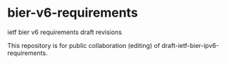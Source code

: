 # bier-v6-requirements
ietf bier v6 requirements draft revisions

This repository is for public collaboration (editing) of draft-ietf-bier-ipv6-requirements. 
